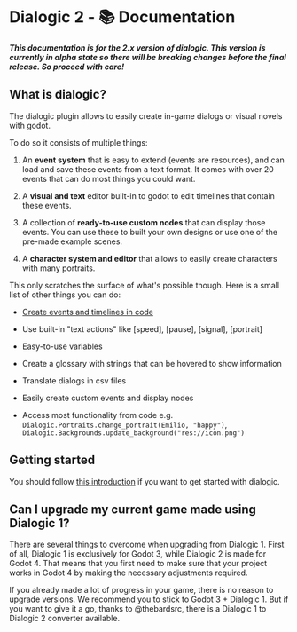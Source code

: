 # Dialogic 2 - 📚 Documentation

***This documentation is for the 2.x version of dialogic. This version is currently in alpha state so there will be breaking changes before the final release. So proceed with care!***

## What is dialogic?

The dialogic plugin allows to easily create in-game dialogs or visual novels with godot.

To do so it consists of multiple things:

1. An **event system** that is easy to extend (events are resources), and can load and save these events from a text format. It comes with over 20 events that can do most things you could want.

2. A **visual and text** editor built-in to godot to edit timelines that contain these events.

3. A collection of **ready-to-use custom nodes** that can display those events. You can use these to built your own designs or use one of the pre-made example scenes.

4. A **character system and editor** that allows to easily create characters with many portraits.

This only scratches the surface of what's possible though. Here is a small list of other things you can do:

- [Create events and timelines in code](/documentation/creating-timelines-in-code)

- Use built-in "text actions" like [speed], [pause], [signal], [portrait]

- Easy-to-use variables

- Create a glossary with strings that can be hovered to show information

- Translate dialogs in csv files

- Easily create custom events and display nodes

- Access most functionality from code e.g. `Dialogic.Portraits.change_portrait(Emilio, "happy")`, `Dialogic.Backgrounds.update_background("res://icon.png")`

## Getting started

You should follow [this introduction](/documentation/getting-started) if you want to get started with dialogic.

## Can I upgrade my current game made using Dialogic 1?

There are several things to overcome when upgrading from Dialogic 1. First of all, Dialogic 1 is exclusively for Godot 3, while Dialogic 2 is made for Godot 4. That means that you first need to make sure that your project works in Godot 4 by making the necessary adjustments required.

If you already made a lot of progress in your game, there is no reason to upgrade versions. We recommend you to stick to Godot 3 + Dialogic 1. But if you want to give it a go, thanks to @thebardsrc, there is a Dialogic 1 to Dialogic 2 converter available.
